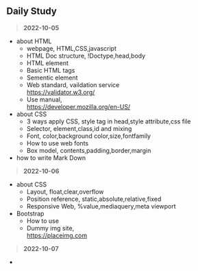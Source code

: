 ## Daily Study
>**2022-10-05**
- about HTML
   - webpage, HTML,CSS,javascript
   - HTML Doc structure, !Doctype,head,body
   - HTML element
   - Basic HTML tags
   - Sementic element   
   - Web standard, vaildation service   
   https://validator.w3.org/
   - Use manual,   
   https://developer.mozilla.org/en-US/
- about CSS
   - 3 ways apply CSS, style tag in head,style attribute,css file
   - Selector, element,class,id and mixing
   - Font, color,background color,size,fontfamily
   - How to use web fonts
   - Box model, contents,padding,border,margin
- how to write Mark Down
>**2022-10-06**
- about CSS
   - Layout, float,clear,overflow
   - Position reference, static,absolute,relative,fixed
   - Responsive Web, %value,mediaquery,meta viewport
- Bootstrap
   - How to use
   - Dummy img site,   
   https://placeimg.com
>**2022-10-07**
- 